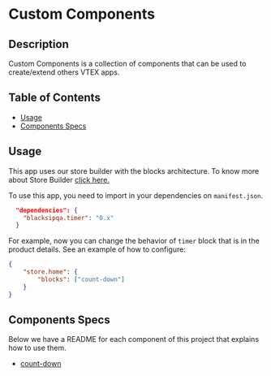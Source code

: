 # Custom Components

## Description

Custom Components is a collection of components that can be used to create/extend others VTEX apps.

## Table of Contents

-   [Usage](#usage)
-   [Components Specs](#components-specs)

## Usage

This app uses our store builder with the blocks architecture. To know more about Store Builder [click here.](https://help.vtex.com/en/tutorial/understanding-storebuilder-and-stylesbuilder#structuring-and-configuring-our-store-with-object-object)

To use this app, you need to import in your dependencies on `manifest.json`.

```json
  "dependencies": {
    "blacksipqa.timer": "0.x"
  }
```

For example, now you can change the behavior of `timer` block that is in the product details. See an example of how to configure:

```json
{
    "store.home": {
        "blocks": ["count-down"]
    }
}
```

## Components Specs

Below we have a README for each component of this project that explains how to use them.

-   [count-down](CountDown.md)
